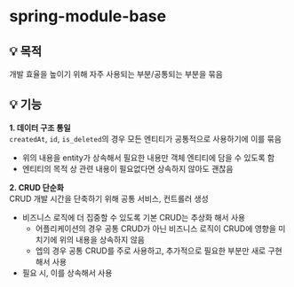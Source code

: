# spring-module-base
## 💡 목적
개발 효율을 높이기 위해 자주 사용되는 부분/공통되는 부분을 묶음

## 💡 기능
**1. 데이터 구조 통일**
<br> `createdAt`, `id`, `is_deleted`의 경우 모든 엔티티가 공통적으로 사용하기에 이를 묶음

- 위의 내용을 entity가 상속해서 필요한 내용만 객체 엔티티에 담을 수 있도록 함
- 엔티티의 목적 상 관련 내용이 필요없다면 상속하지 않아도 괜찮음

**2. CRUD 단순화**
<br>CRUD 개발 시간을 단축하기 위해 공통 서비스, 컨트롤러 생성

- 비즈니스 로직에 더 집중할 수 있도록 기본 CRUD는 추상화 해서 사용
  - 어플리케이션의 경우 공통 CRUD가 아닌 비즈니스 로직이 CRUD에 영향을 미치기에 위의 내용을 상속하지 않음
  - 엡의 경우 공통 CRUD를 주로 사용하고, 추가적으로 필요한 부분만 새로 구현해서 사용
- 필요 시, 이를 상속해서 사용
